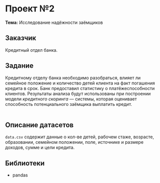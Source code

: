 # Проект №2
**Тема:** Исследование надёжности заёмщиков

## Заказчик
Кредитный отдел банка.

## Задание 
Кредитному отделу банка необходимо разобраться, влияет ли семейное положение и количество детей клиента на факт погашения кредита в срок. Банк предоставил статистику о платёжеспособности клиентов. Результаты анализа будут использованы при построении модели *кредитного скоринга* — системы, которая оценивает способность потенциального заёмщика выплатить кредит.<br><br>

## Описание датасетов 
`data.csv` содержит данные о кол-ве детей, рабочем стаже, возрасте, образовании, семейном положении, поле, источнике и размере доходов, сумме и цели кредита.

## Библиотеки
- pandas


